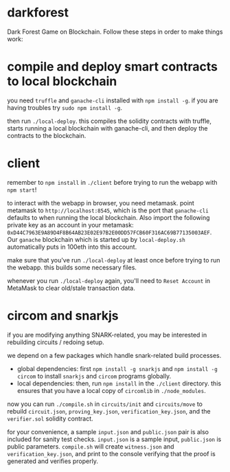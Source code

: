 # darkforest

Dark Forest Game on Blockchain. Follow these steps in order to make things work:

# compile and deploy smart contracts to local blockchain

you need `truffle` and `ganache-cli` installed with `npm install -g`. if you are having troubles try `sudo npm install -g`.

then run `./local-deploy`. this compiles the solidity contracts with truffle, starts running a local blockchain with ganache-cli, and then deploy the contracts to the blockchain.

# client

remember to `npm install` in `./client` before trying to run the webapp with
`npm start`!

to interact with the webapp in browser, you need metamask. point metamask to `http://localhost:8545`, which is the port that `ganache-cli` defaults to when running the local blockchain. Also import the following private key as an account in your metamask: `0xD44C7963E9A89D4F8B64AB23E02E97B2E00DD57FCB60F316AC69B77135003AEF`. Our `ganache` blockchain which is started up by `local-deploy.sh` automatically puts in 100eth into this account.

make sure that you've run `./local-deploy` at least once before trying to run the webapp. this builds some necessary files.

whenever you run `./local-deploy` again, you'll need to `Reset Account` in MetaMask to clear old/stale transaction data.

# circom and snarkjs

if you are modifying anything SNARK-related, you may be interested in rebuilding circuits / redoing setup.

we depend on a few packages which handle snark-related build processes.

- global dependencies: first `npm install -g snarkjs` and `npm install -g circom` to install `snarkjs` and `circom` programs globally.
- local dependencies: then, run `npm install` in the `./client` directory. this ensures that you have a local copy of `circomlib` in `./node_modules`.

now you can run `./compile.sh` in `circuits/init` and `circuits/move` to rebuild `circuit.json`, `proving_key.json`, `verification_key.json`, and the `verifier.sol` solidity contract.

for your convenience, a sample `input.json` and `public.json` pair is also included for sanity test checks. `input.json` is a sample input, `public.json` is public parameters. `compile.sh` will create `witness.json` and `verification_key.json`, and print to the console verifying that the proof is generated and verifies properly.
